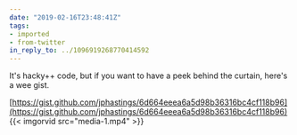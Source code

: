 ```yaml
---
date: "2019-02-16T23:48:41Z"
tags:
- imported
- from-twitter
in_reply_to: ../1096919268770414592
---
```

It's hacky++ code, but if you want to have a peek behind the curtain, here's a wee gist.

[https://gist.github.com/jphastings/6d664eeea6a5d98b36316bc4cf118b96](https://gist.github.com/jphastings/6d664eeea6a5d98b36316bc4cf118b96) {{< imgorvid src="media-1.mp4" >}}
